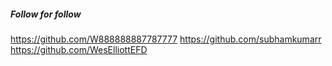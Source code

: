
##### Follow for follow

https://github.com/W888888887787777
https://github.com/subhamkumarr
https://github.com/WesElliottEFD

